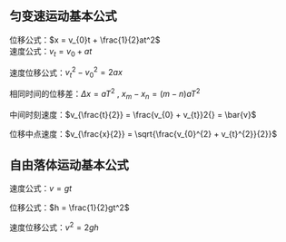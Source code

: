 ## 匀变速运动基本公式  
位移公式：$x = v_{0}t + \frac{1}{2}at^2$  
速度公式：$v_{t} = v_{0} + at$  
  
速度位移公式：$v_{t}^{2} - v_{0}^{2} = 2ax$  
  
  
  
相同时间的位移差：$\Delta x = aT^2 \ , \ x_{m} - x_{n} = (m-n)aT^2$  
  
中间时刻速度：$v_{\frac{t}{2}} = \frac{v_{0} + v_{t}}2{} = \bar{v}$  
  
位移中点速度：$v_{\frac{x}{2}} = \sqrt{\frac{v_{0}^{2} + v_{t}^{2}}{2}}$  
  
  
  
## 自由落体运动基本公式  
  
速度公式：$v = gt$  
  
位移公式：$h = \frac{1}{2}gt^2$  
  
速度位移公式：$v^{2} = 2gh$  
  
